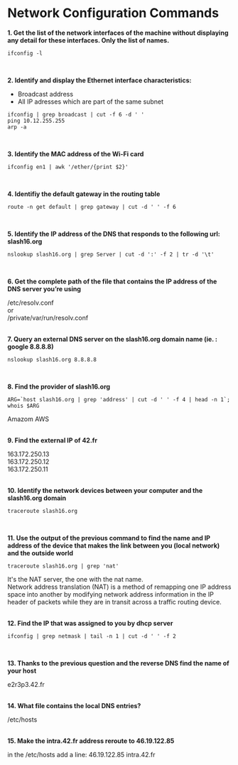 # Network Configuration Commands

**1. Get the list of the network interfaces of the machine without displaying any detail for these interfaces. Only the list of names.**

```
ifconfig -l
```
<br>


**2. Identify and display the Ethernet interface characteristics:**
  * Broadcast address <br>
  * All IP adresses which are part of the same subnet

```
ifconfig | grep broadcast | cut -f 6 -d ' '
ping 10.12.255.255
arp -a
```
<br>


**3. Identify the MAC address of the Wi-Fi card**

```
ifconfig en1 | awk '/ether/{print $2}'
```
<br>


**4. Identifiy the default gateway in the routing table**

```
route -n get default | grep gateway | cut -d ' ' -f 6
```
<br>


**5. Identify the IP address of the DNS that responds to the following url: slash16.org**

```
nslookup slash16.org | grep Server | cut -d ':' -f 2 | tr -d '\t'
```
<br>


**6. Get the complete path of the file that contains the IP address of the DNS server you’re using**

/etc/resolv.conf <br>
or <br>
/private/var/run/resolv.conf
<br>
<br>

**7. Query an external DNS server on the slash16.org domain name (ie. : google 8.8.8.8)**

```
nslookup slash16.org 8.8.8.8
```
<br>


**8. Find the provider of slash16.org**

```
ARG=`host slash16.org | grep 'address' | cut -d ' ' -f 4 | head -n 1`;
whois $ARG
```
Amazom AWS
<br>
<br>


**9. Find the external IP of 42.fr**

163.172.250.13 <br>
163.172.250.12 <br>
163.172.250.11
<br>
<br>


**10. Identify the network devices between your computer and the slash16.org domain**

```
traceroute slash16.org
```
<br>


**11. Use the output of the previous command to find the name and IP address of the device that makes the link between you (local network) and the outside world**

```
traceroute slash16.org | grep 'nat'
```

It's the NAT server, the one with the nat name. <br>
Network address translation (NAT) is a method of remapping one IP address space into another by modifying network address information in the IP header of packets while they are in transit across a traffic routing device.
<br>
<br>


**12. Find the IP that was assigned to you by dhcp server**

```
ifconfig | grep netmask | tail -n 1 | cut -d ' ' -f 2
```
<br>


**13. Thanks to the previous question and the reverse DNS find the name of your host**

e2r3p3.42.fr
<br>
<br>


**14. What file contains the local DNS entries?**

/etc/hosts
<br>
<br>


**15. Make the intra.42.fr address reroute to 46.19.122.85**

in the /etc/hosts add a line:
46.19.122.85	intra.42.fr
<br>
<br>
